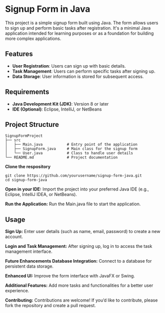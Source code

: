 # Signup Form in Java
This project is a simple signup form built using Java. The form allows users to sign up and perform basic tasks after registration. It's a minimal Java application intended for learning purposes or as a foundation for building more complex applications.
## Features
- **User Registration**: Users can sign up with basic details.
- **Task Management**: Users can perform specific tasks after signing up.
- **Data Storage**: User information is stored for subsequent access.
## Requirements
- **Java Development Kit (JDK)**: Version 8 or later
- **IDE (Optional)**: Eclipse, IntelliJ, or NetBeans
## Project Structure
```plaintext
SignupFormProject
├── src
│   ├── Main.java           # Entry point of the application
│   ├── SignupForm.java     # Main class for the signup form
│   └── User.java           # Class to handle user details
└── README.md               # Project documentation
```
**Clone the respository**
```
git clone https://github.com/yourusername/signup-form-java.git
cd signup-form-java
```

**Open in your IDE:** Import the project into your preferred Java IDE (e.g., Eclipse, IntelliJ IDEA, or NetBeans).

**Run the Application:** Run the Main.java file to start the application.
## Usage
**Sign Up:** Enter user details (such as name, email, password) to create a new account.

**Login and Task Management:** After signing up, log in to access the task management interface.

**Future Enhancements Database Integration:** Connect to a database for persistent data storage.

**Enhanced UI:** Improve the form interface with JavaFX or Swing.

**Additional Features:** Add more tasks and functionalities for a better user experience.

**Contributing:** Contributions are welcome! If you’d like to contribute, please fork the repository and create a pull request.
